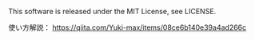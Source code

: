 This software is released under the MIT License, see LICENSE.

使い方解説：
https://qiita.com/Yuki-max/items/08ce6b140e39a4ad266c